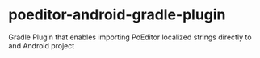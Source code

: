 # poeditor-android-gradle-plugin
Gradle Plugin that enables importing PoEditor localized strings directly to and Android project
